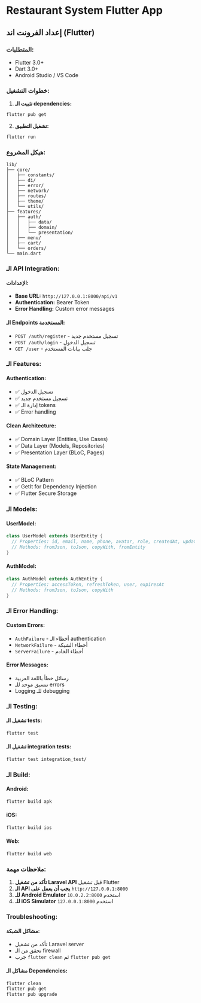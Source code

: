 # Restaurant System Flutter App

## إعداد الفرونت اند (Flutter)

### المتطلبات:
- Flutter 3.0+
- Dart 3.0+
- Android Studio / VS Code

### خطوات التشغيل:

1. **تثبيت الـ dependencies:**
```bash
flutter pub get
```

2. **تشغيل التطبيق:**
```bash
flutter run
```

### هيكل المشروع:

```
lib/
├── core/
│   ├── constants/
│   ├── di/
│   ├── error/
│   ├── network/
│   ├── routes/
│   ├── theme/
│   └── utils/
├── features/
│   ├── auth/
│   │   ├── data/
│   │   ├── domain/
│   │   └── presentation/
│   ├── menu/
│   ├── cart/
│   └── orders/
└── main.dart
```

### الـ API Integration:

#### الإعدادات:
- **Base URL:** `http://127.0.0.1:8000/api/v1`
- **Authentication:** Bearer Token
- **Error Handling:** Custom error messages

#### الـ Endpoints المستخدمة:
- `POST /auth/register` - تسجيل مستخدم جديد
- `POST /auth/login` - تسجيل الدخول
- `GET /user` - جلب بيانات المستخدم

### الـ Features:

#### Authentication:
- ✅ تسجيل الدخول
- ✅ تسجيل مستخدم جديد
- ✅ إدارة الـ tokens
- ✅ Error handling

#### Clean Architecture:
- ✅ Domain Layer (Entities, Use Cases)
- ✅ Data Layer (Models, Repositories)
- ✅ Presentation Layer (BLoC, Pages)

#### State Management:
- ✅ BLoC Pattern
- ✅ GetIt for Dependency Injection
- ✅ Flutter Secure Storage

### الـ Models:

#### UserModel:
```dart
class UserModel extends UserEntity {
  // Properties: id, email, name, phone, avatar, role, createdAt, updatedAt
  // Methods: fromJson, toJson, copyWith, fromEntity
}
```

#### AuthModel:
```dart
class AuthModel extends AuthEntity {
  // Properties: accessToken, refreshToken, user, expiresAt
  // Methods: fromJson, toJson, copyWith
}
```

### الـ Error Handling:

#### Custom Errors:
- `AuthFailure` - أخطاء الـ authentication
- `NetworkFailure` - أخطاء الشبكة
- `ServerFailure` - أخطاء الخادم

#### Error Messages:
- رسائل خطأ باللغة العربية
- تنسيق موحد للـ errors
- Logging للـ debugging

### الـ Testing:

#### تشغيل الـ tests:
```bash
flutter test
```

#### تشغيل الـ integration tests:
```bash
flutter test integration_test/
```

### الـ Build:

#### Android:
```bash
flutter build apk
```

#### iOS:
```bash
flutter build ios
```

#### Web:
```bash
flutter build web
```

### ملاحظات مهمة:

1. **تأكد من تشغيل Laravel API** قبل تشغيل Flutter
2. **الـ API يجب أن يعمل على** `http://127.0.0.1:8000`
3. **للـ Android Emulator** استخدم `10.0.2.2:8000`
4. **للـ iOS Simulator** استخدم `127.0.0.1:8000`

### Troubleshooting:

#### مشاكل الشبكة:
- تأكد من تشغيل Laravel server
- تحقق من الـ firewall
- جرب `flutter clean` ثم `flutter pub get`

#### مشاكل الـ Dependencies:
```bash
flutter clean
flutter pub get
flutter pub upgrade
``` 
